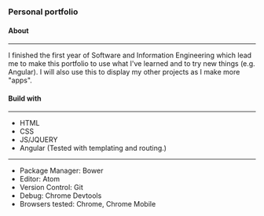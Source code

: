 ### Personal portfolio

#### About
----
I finished the first year of Software and Information Engineering which lead me to make this portfolio to use what I've learned and to try new things (e.g. Angular).
I will also use this to display my other projects as I make more "apps".

#### Build with
----
* HTML
* CSS
* JS/JQUERY
* Angular (Tested with templating and routing.)
----
* Package Manager: Bower
* Editor: Atom
* Version Control: Git
* Debug: Chrome Devtools
* Browsers tested: Chrome, Chrome Mobile

